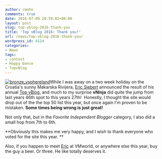 ```yaml
---
author: cmohn
comments: true
date: 2016-07-09 20:59:02+00:00
layout: post
slug: top-vblog-2016-thank-you
title: 'Top vBlog 2016: Thank you!'
url: /news/top-vblog-2016-thank-you/
wordpress_id: 4124
categories:
- News
tags:
- contest
- Happy Dance
- TopvBlog
---
```


[![bronze_vsphereland](http://vninja.net/wordpress/wp-content/uploads/2016/07/bronze_vsphereland-e1468096666692.png)](http://vninja.net/wordpress/wp-content/uploads/2016/07/bronze_vsphereland-e1468096666692.png)While I was away on a two week holiday on the Croatia's sunny Makarska Rivijera, [Eric Siebert](https://twitter.com/ericsiebert) announced the result of his annual [Top vBlog](http://vsphere-land.com/news/top-vblog-2016-full-results.html), and much to my surprise **vNinja** did quite the jump from last years 46th spot to this years 27th!  Honestly, I thought the site would drop out of the the top 50 list this year, but once again I'm proven to be mistaken. **Some times being wrong is just great!**

Not only that, but in the _Favorite Independent_ _Blogger_ category, I also did a small hop from 7th to 6th.

**Obviously this makes me very happy, and I wish to thank everyone who voted for the site this year. **

Also, if you happen to meet [Eric](https://twitter.com/ericsiebert) at VMworld, or anywhere else this year, buy the guy a beer. Or three. He like totally deserves it.
